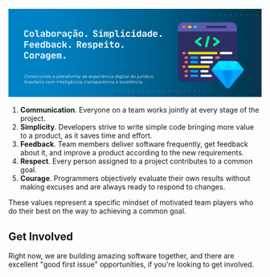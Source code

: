 ![Looplex](./assets/images/banner.png)

1. **Communication**. Everyone on a team works jointly at every stage of the project.
1. **Simplicity**. Developers strive to write simple code bringing more value to a product, as it saves time and effort.
1. **Feedback**. Team members deliver software frequently, get feedback about it, and improve a product according to the new requirements.
1. **Respect**. Every person assigned to a project contributes to a common goal.
1. **Courage**. Programmers objectively evaluate their own results without making excuses and are always ready to respond to changes.

These values represent a specific mindset of motivated team players who do their best on the way to achieving a common goal.

## Get Involved
Right now, we are building amazing software together, and there are excellent "good first issue" opportunities, if you're looking to get involved.
